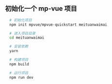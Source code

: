## 初始化一个 mp-vue 项目

```bash
  # 初始化项目
  npm init mpvue/mpvue-quickstart meituanwaimai

  # 进入项目目录
  cd meituanwaimai

  # 安装依赖
  yarn

  # 构建项目
  npm build

  # 运行项目
  npm run dev
```